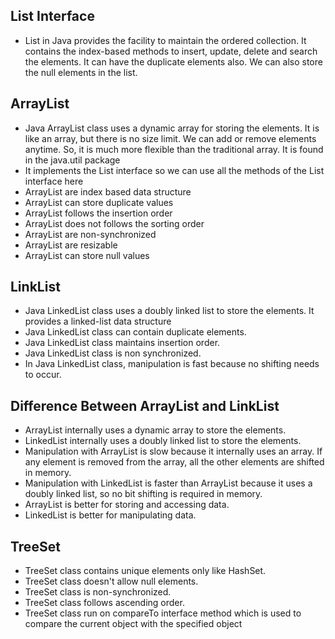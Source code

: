 ## List Interface

- List in Java provides the facility to maintain the ordered collection. It contains the index-based methods to insert, update, delete and search the elements. It can have the duplicate elements also. We can also store the null elements in the list.

## ArrayList

- Java ArrayList class uses a dynamic array for storing the elements. It is like an array, but there is no size limit. We can add or remove elements anytime. So, it is much more flexible than the traditional array. It is found in the java.util package
- It implements the List interface so we can use all the methods of the List interface here
- ArrayList are index based data structure
- ArrayList can store duplicate values
- ArrayList follows the insertion order
- ArrayList does not follows the sorting order
- ArrayList are non-synchronized
- ArrayList are resizable
- ArrayList can store null values

## LinkList

- Java LinkedList class uses a doubly linked list to store the elements. It provides a linked-list data structure
- Java LinkedList class can contain duplicate elements.
- Java LinkedList class maintains insertion order.
- Java LinkedList class is non synchronized.
- In Java LinkedList class, manipulation is fast because no shifting needs to occur.

## Difference Between ArrayList and LinkList

- ArrayList internally uses a dynamic array to store the elements.
- LinkedList internally uses a doubly linked list to store the elements.
- Manipulation with ArrayList is slow because it internally uses an array. If any element is removed from the array, all the other elements are shifted in memory.
- Manipulation with LinkedList is faster than ArrayList because it uses a doubly linked list, so no bit shifting is required in memory.
- ArrayList is better for storing and accessing data.
- LinkedList is better for manipulating data.

## TreeSet
- TreeSet class contains unique elements only like HashSet.
- TreeSet class doesn't allow null elements.
- TreeSet class is non-synchronized.
- TreeSet class follows ascending order.
- TreeSet class run on compareTo interface method which is used to compare the current object with the specified object  